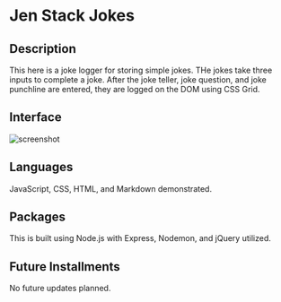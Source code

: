 # Jen Stack Jokes

## Description

This here is a joke logger for storing simple jokes. THe jokes take three inputs to complete a joke. After the joke teller, joke question, and joke punchline are entered, they are logged on the DOM using CSS Grid.

## Interface

![screenshot](./server/public/images/screenshot.png)

## Languages

JavaScript, CSS, HTML, and Markdown demonstrated.

## Packages

This is built using Node.js with Express, Nodemon, and jQuery utilized.

## Future Installments

No future updates planned.
